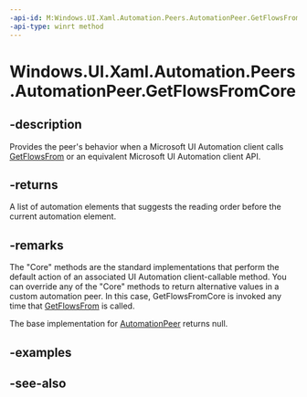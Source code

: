 ```yaml
---
-api-id: M:Windows.UI.Xaml.Automation.Peers.AutomationPeer.GetFlowsFromCore
-api-type: winrt method
---
```


<!-- Method syntax
virtual protected Windows.Foundation.Collections.IIterable<Windows.UI.Xaml.Automation.Peers.AutomationPeer> GetFlowsFromCore()
-->

# Windows.UI.Xaml.Automation.Peers.AutomationPeer.GetFlowsFromCore

## -description
Provides the peer's behavior when a Microsoft UI Automation client calls [GetFlowsFrom](../windows.ui.xaml.automation/automationproperties_getflowsfrom_1915156123.md) or an equivalent Microsoft UI Automation client API.



## -returns
A list of automation elements that suggests the reading order before the current automation element.

## -remarks
The "Core" methods are the standard implementations that perform the default action of an associated UI Automation client-callable method. You can override any of the "Core" methods to return alternative values in a custom automation peer. In this case, GetFlowsFromCore is invoked any time that [GetFlowsFrom](../windows.ui.xaml.automation/automationproperties_getflowsfrom_1915156123.md) is called.

The base implementation for [AutomationPeer](automationpeer.md) returns null.

## -examples

## -see-also
